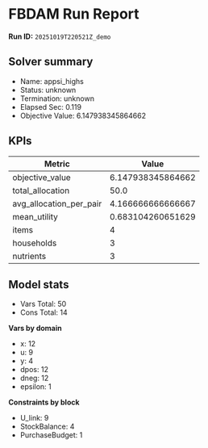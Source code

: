 # FBDAM Run Report

**Run ID:** `20251019T220521Z_demo`

## Solver summary
- Name: appsi_highs
- Status: unknown
- Termination: unknown
- Elapsed Sec: 0.119
- Objective Value: 6.147938345864662

## KPIs
| Metric | Value |
|---|---|
| objective_value | 6.147938345864662 |
| total_allocation | 50.0 |
| avg_allocation_per_pair | 4.166666666666667 |
| mean_utility | 0.683104260651629 |
| items | 4 |
| households | 3 |
| nutrients | 3 |

## Model stats
- Vars Total: 50
- Cons Total: 14

**Vars by domain**
- x: 12
- u: 9
- y: 4
- dpos: 12
- dneg: 12
- epsilon: 1

**Constraints by block**
- U_link: 9
- StockBalance: 4
- PurchaseBudget: 1
